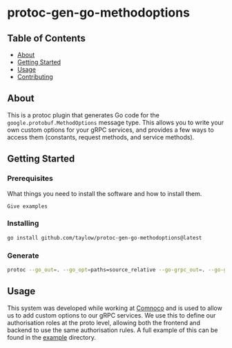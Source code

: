 # protoc-gen-go-methodoptions

## Table of Contents

- [About](#about)
- [Getting Started](#getting_started)
- [Usage](#usage)
- [Contributing](../CONTRIBUTING.md)

## About <a name = "about"></a>

This is a protoc plugin that generates Go code for the `google.protobuf.MethodOptions` message type. This allows you to write your own custom options for your gRPC services, and provides a few ways to access them (constants, request methods, and service methods).

## Getting Started <a name = "getting_started"></a>

### Prerequisites

What things you need to install the software and how to install them.

```
Give examples
```

### Installing


```bash
go install github.com/taylow/protoc-gen-go-methodoptions@latest
```

### Generate

```bash
protoc --go_out=. --go_opt=paths=source_relative --go-grpc_out=. --go-grpc_opt=paths=source_relative --go-methodoptions_out=. --go-methodoptions_opt=paths=source_relative example/service.proto
```

## Usage <a name = "usage"></a>

This system was developed while working at [Comnoco](https://github.com/comnoco) and is used to allow us to add custom options to our gRPC services. We use this to define our authorisation roles at the proto level, allowing both the frontend and backend to use the same authorisation rules. A full example of this can be found in the [example](example) directory.
